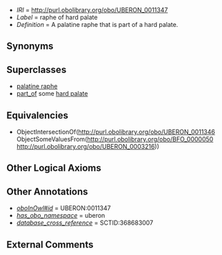  * *IRI* = http://purl.obolibrary.org/obo/UBERON_0011347
 * *Label* = raphe of hard palate
 * *Definition* = A palatine raphe that is part of a hard palate.

## Synonyms


## Superclasses

 * [palatine raphe](../../UBERON/46/UBERON_0011346.md)
 * [part_of](../../BFO/50/BFO_0000050.md) some [hard palate](../../UBERON/16/UBERON_0003216.md)

## Equivalencies

 * ObjectIntersectionOf(<http://purl.obolibrary.org/obo/UBERON_0011346> ObjectSomeValuesFrom(<http://purl.obolibrary.org/obo/BFO_0000050> <http://purl.obolibrary.org/obo/UBERON_0003216>))

## Other Logical Axioms


## Other Annotations

 * *[oboInOwl#id](../../id/oboInOwl#id.md)* = UBERON:0011347
 * *[has_obo_namespace](../../ce/oboInOwl#hasOBONamespace.md)* = uberon
 * *[database_cross_reference](../../ef/oboInOwl#hasDbXref.md)* = SCTID:368683007

## External Comments

